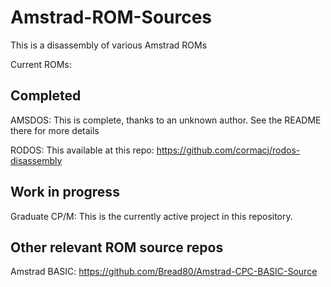 # Amstrad-ROM-Sources

This is a disassembly of various Amstrad ROMs

Current ROMs:

## Completed

AMSDOS: This is complete, thanks to an unknown author. See the README there for more details

RODOS: This available at this repo: https://github.com/cormacj/rodos-disassembly


## Work in progress

Graduate CP/M: This is the currently active project in this repository.

## Other relevant ROM source repos

Amstrad BASIC: https://github.com/Bread80/Amstrad-CPC-BASIC-Source
